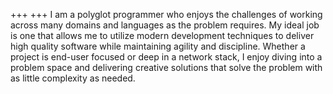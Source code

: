 +++
+++
I am a polyglot programmer who enjoys the challenges of working across many domains and languages as
the problem requires. My ideal job is one that allows me to utilize modern development techniques to
deliver high quality software while maintaining agility and discipline. Whether a project is end-user
focused or deep in a network stack, I enjoy diving into a problem space and delivering creative solutions
that solve the problem with as little complexity as needed.

